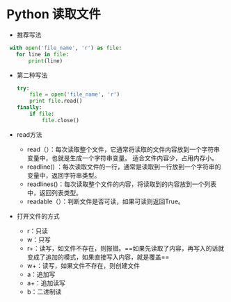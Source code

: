 # Python 读取文件

- 推荐写法

```python
 with open('file_name', 'r') as file:
   for line in file:
       print(line)
```

- 第二种写法

   ```python
   try:
       file = open('file_name', 'r')
       print file.read()
   finally:
       if file:
           file.close()
   ```

- read方法
  - read（）：每次读取整个文件，它通常将读取的文件内容放到一个字符串变量中，也就是生成一个字符串变量。
适合文件内容少，占用内存小。
  - readline() ：每次读取文件的一行，通常是读取到一行放到一个字符串的变量中，返回字符串类型。
  - readlines()：每次读取整个文件的内容，将读取到的内容放到一个列表中，返回列表类型。
  - readable（）：判断文件是否可读，如果可读则返回True。

- 打开文件的方式
  - r：只读
  - w：只写
  - r+：读写，如文件不存在，则报错。==如果先读取了内容，再写入的话就变成了追加的模式，如果直接写入内容，就是覆盖==
  - w+：读写，如果文件不存在，则创建文件
  - a：追加写
  - a+：追加读写
  - b：二进制读
